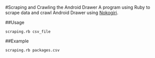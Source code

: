 #Scraping and Crawling the Android Drawer
A program using Ruby to scrape data and crawl Android Drawer using [Nokogiri](http://nokogiri.org).

##Usage
```
scraping.rb csv_file
```

##Example
```
scraping.rb packages.csv
```
